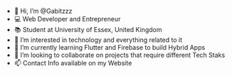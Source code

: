 - 👋 Hi, I’m @Gabitzzz
- 💻 Web Developer and Entrepreneur
- 📚 Student at University of Essex, United Kingdom
- 👀 I’m interested in technology and everything related to it
- 🌱 I’m currently learning Flutter and Firebase to build Hybrid Apps
- 💞️ I’m looking to collaborate on projects that require different Tech Staks
- 📫 Contact Info available on my Website

<!---
Gabitzzz/Gabitzzz is a ✨ special ✨ repository because its `README.md` (this file) appears on your GitHub profile.
You can click the Preview link to take a look at your changes.
--->
